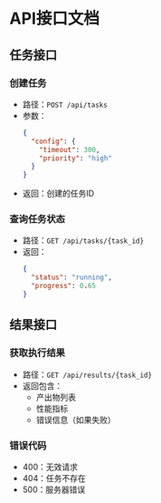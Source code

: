 # API接口文档

## 任务接口

### 创建任务
- 路径：`POST /api/tasks`
- 参数：
  ```json
  {
    "config": {
      "timeout": 300,
      "priority": "high"
    }
  }
  ```
- 返回：创建的任务ID

### 查询任务状态
- 路径：`GET /api/tasks/{task_id}`
- 返回：
  ```json
  {
    "status": "running",
    "progress": 0.65
  }
  ```

## 结果接口

### 获取执行结果
- 路径：`GET /api/results/{task_id}`
- 返回包含：
  - 产出物列表
  - 性能指标
  - 错误信息（如果失败）

### 错误代码
- 400：无效请求
- 404：任务不存在
- 500：服务器错误